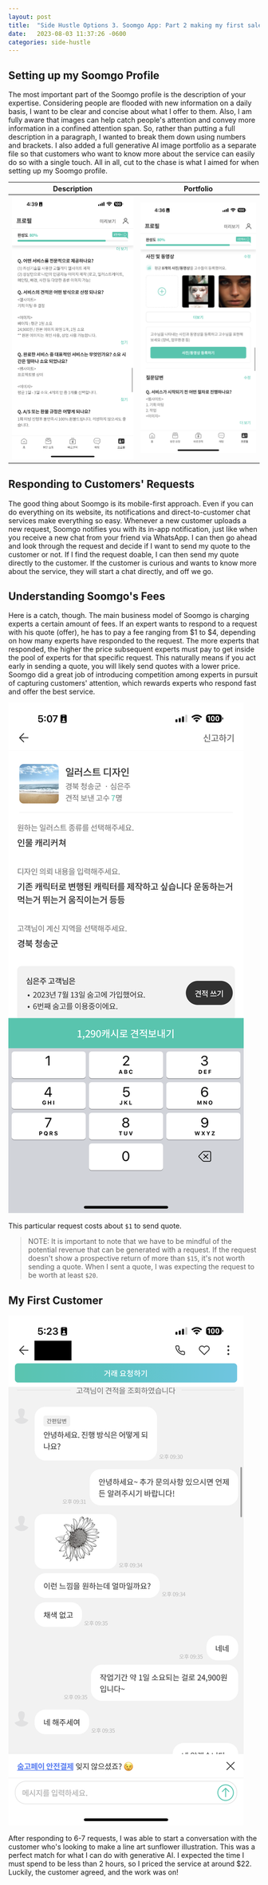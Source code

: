 ```yaml
---
layout: post
title:  "Side Hustle Options 3. Soomgo App: Part 2 making my first sale"
date:   2023-08-03 11:37:26 -0600
categories: side-hustle
---
```


## Setting up my Soomgo Profile

The most important part of the Soomgo profile is the description of your expertise. Considering people are flooded with new information on a daily basis, I want to be clear and concise about what I offer to them. Also, I am fully aware that images can help catch people's attention and convey more information in a confined attention span. So, rather than putting a full description in a paragraph, I wanted to break them down using numbers and brackets. I also added a full generative AI image portfolio as a separate file so that customers who want to know more about the service can easily do so with a single touch. All in all, cut to the chase is what I aimed for when setting up my Soomgo profile.

Description             |  Portfolio
:-------------------------:|:-------------------------:
![des](../images/description.PNG)  |  ![por](../images/portfolio.PNG)

## Responding to Customers' Requests

The good thing about Soomgo is its mobile-first approach. Even if you can do everything on its website, its notifications and direct-to-customer chat services make everything so easy. Whenever a new customer uploads a new request, Soomgo notifies you with its in-app notification, just like when you receive a new chat from your friend via WhatsApp. I can then go ahead and look through the request and decide if I want to send my quote to the customer or not. If I find the request doable, I can then send my quote directly to the customer. If the customer is curious and wants to know more about the service, they will start a chat directly, and off we go.

## Understanding Soomgo's Fees

Here is a catch, though. The main business model of Soomgo is charging experts a certain amount of fees. If an expert wants to respond to a request with his quote (offer), he has to pay a fee ranging from $1 to $4, depending on how many experts have responded to the request. The more experts that responded, the higher the price subsequent experts must pay to get inside the pool of experts for that specific request. This naturally means if you act early in sending a quote, you will likely send quotes with a lower price. Soomgo did a great job of introducing competition among experts in pursuit of capturing customers' attention, which rewards experts who respond fast and offer the best service.

![request](../images/request.PNG)

This particular request costs about `$1` to send quote.

> NOTE: It is important to note that we have to be mindful of the potential revenue that can be generated with a request. If the request doesn't show a prospective return of more than `$15`, it's not worth sending a quote. When I sent a quote, I was expecting the request to be worth at least `$20`.

## My First Customer

![customer](../images/customer.PNG)

After responding to 6-7 requests, I was able to start a conversation with the customer who's looking to make a line art sunflower illustration. This was a perfect match for what I can do with generative AI. I expected the time I must spend to be less than 2 hours, so I priced the service at around $22. Luckily, the customer agreed, and the work was on!
